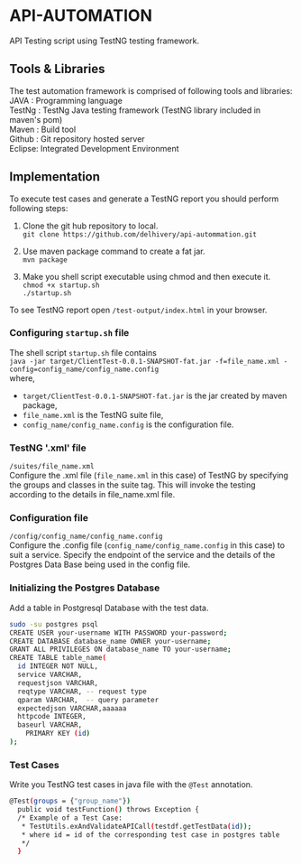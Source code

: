 # API-AUTOMATION

API Testing script using TestNG testing framework.

## Tools & Libraries
The test automation framework is comprised of following tools and libraries: <br />
JAVA   : Programming language  
TestNg : TestNg Java testing framework (TestNG library included in maven's pom)<br/>
Maven  : Build tool <br/>
Github : Git repository hosted server<br/>
Eclipse: Integrated Development Environment 

## Implementation
To execute test cases and generate a TestNG report you should perform following steps:

1. Clone the git hub repository to local.<br/>
`git clone https://github.com/delhivery/api-autommation.git`

2. Use maven package command to create a fat jar.<br/>
`mvn package`

3. Make you shell script executable using chmod and then execute it.<br/>
`chmod +x startup.sh` <br/>
`./startup.sh`

To see TestNG report open `/test-output/index.html` in your browser.

### Configuring `startup.sh` file
The shell script `startup.sh` file contains <br />
`java -jar target/ClientTest-0.0.1-SNAPSHOT-fat.jar -f=file_name.xml -config=config_name/config_name.config`<br/> where,
* `target/ClientTest-0.0.1-SNAPSHOT-fat.jar` is the jar created by maven package,<br />
* `file_name.xml` is the TestNG suite file,<br />
* `config_name/config_name.config` is the configuration file.

### TestNG '.xml' file
`/suites/file_name.xml` <br />
Configure the .xml file (`file_name.xml` in this case) of TestNG by specifying the groups and classes in the suite tag. This will invoke the testing according to the details in file_name.xml file.

### Configuration file 
`/config/config_name/config_name.config` <br />
Configure the .config file (`config_name/config_name.config` in this case) to suit a service. Specify the endpoint of the service and the details of the Postgres Data Base being used in the config file.

### Initializing the Postgres Database
Add a table in Postgresql Database with the test data.
```bash
sudo -su postgres psql
CREATE USER your-username WITH PASSWORD your-password;
CREATE DATABASE database_name OWNER your-username;
GRANT ALL PRIVILEGES ON database_name TO your-username;
CREATE TABLE table_name(
  id INTEGER NOT NULL,
  service VARCHAR,
  requestjson VARCHAR,
  reqtype VARCHAR, -- request type
  qparam VARCHAR,  -- query parameter
  expectedjson VARCHAR,aaaaaa
  httpcode INTEGER,
  baseurl VARCHAR,
    PRIMARY KEY (id)
);
```

### Test Cases
Write you TestNG test cases in java file with the `@Test` annotation.
```bash
@Test(groups = {"group_name"})
  public void testFunction() throws Exception {
  /* Example of a Test Case:
   * TestUtils.exAndValidateAPICall(testdf.getTestData(id));
   * where id = id of the corresponding test case in postgres table
   */
  }
```
